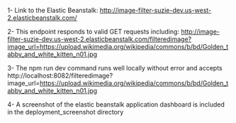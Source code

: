 1- Link to the Elastic Beanstalk: http://image-filter-suzie-dev.us-west-2.elasticbeanstalk.com/

2- This endpoint responds to valid GET requests including: http://image-filter-suzie-dev.us-west-2.elasticbeanstalk.com/filteredimage?image_url=https://upload.wikimedia.org/wikipedia/commons/b/bd/Golden_tabby_and_white_kitten_n01.jpg

3- The npm run dev command runs well locally without error and accepts http://localhost:8082/filteredimage?image_url=https://upload.wikimedia.org/wikipedia/commons/b/bd/Golden_tabby_and_white_kitten_n01.jpg

4- A screenshot of the elastic beanstalk application dashboard is included in the deployment_screenshot directory

